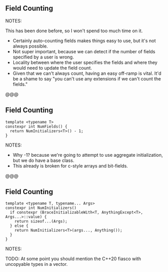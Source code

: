 ## Field Counting

NOTES:

This has been done before, so I won't spend too much time on it.

* Certainly auto-counting fields makes things easy to use, but it's not always
  possible.
* Not super important, because we can detect if the number of fields specified
  by a user is wrong.
* Locality between where the user specifies the fields and where they would need
  to update the field count.
* Given that we can't always count, having an easy off-ramp is vital. It'd be a
  shame to say "you can't use any extensions if we can't count the fields."

@@@

## Field Counting

```cc[]
template <typename T>
constexpr int NumFields() {
  return NumInitializers<T>() - 1;
}
```

NOTES:

* Why -1? because we're going to attempt to use aggregate initialization, but we
do have a base class.
* This already is broken for c-style arrays and bit-fields.

@@@

## Field Counting

```cc[]
template <typename T, typename... Args>
constexpr int NumInitializers()
  if constexpr (BraceInitializableWith<T, AnythingExcept<T>, Args...>::value) {
    return sizeof...(Args);
  } else {
    return NumInitializers<T>(args..., Anything());
  }
}
```

NOTES:

TODO: At some point you should mention the C++20 fiasco with uncopyable types in
a vector.
